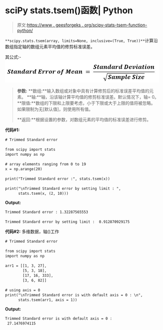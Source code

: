 # sciPy stats.tsem()函数| Python

> 原文:[https://www . geesforgeks . org/scipy-stats-tsem-function-python/](https://www.geeksforgeeks.org/scipy-stats-tsem-function-python/)

`**scipy.stats.tsem(array, limits=None, inclusive=(True, True))**`计算沿数组指定轴的数组元素平均值的修剪标准误差。

其公式:-
![](img/be865289c2b132ab7ef55948a985ada5.png)

> **参数:**
> **数组:**输入数组或对象中具有计算修剪后的标准误差平均值的元素。
> **轴:**轴，沿该轴计算平均值的修剪标准误差。默认情况下，轴= 0。
> **限值:**数组的下限和上限要考虑，小于下限或大于上限的值将被忽略。如果限制为无[默认值]，则使用所有值。
> 
> **返回:**根据设置的参数，对数组元素的平均值的标准误差进行修剪。

**代码#1:**

```
# Trimmed Standard error 

from scipy import stats
import numpy as np 

# array elements ranging from 0 to 19
x = np.arange(20)

print("Trimmed Standard error :", stats.tsem(x)) 

print("\nTrimmed Standard error by setting limit : ", 
      stats.tsem(x, (2, 10)))
```

**Output:**

```
Trimmed Standard error : 1.32287565553

Trimmed Standard error by setting limit :  0.912870929175

```

**代码#2:** 多维数据，轴()工作

```
# Trimmed Standard error 

from scipy import stats
import numpy as np 

arr1 = [[1, 3, 27], 
        [5, 3, 18], 
        [17, 16, 333], 
        [3, 6, 82]] 

# using axis = 0
print("\nTrimmed Standard error is with default axis = 0 : \n", 
      stats.tsem(arr1, axis = 1))
```

**Output:**

```
Trimmed Standard error is with default axis = 0 : 
 27.1476974115

```